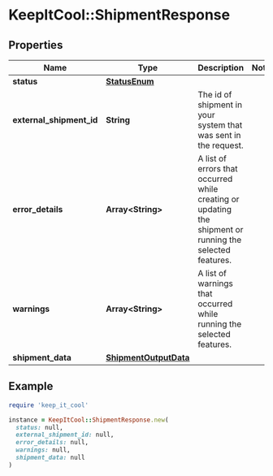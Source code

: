 # KeepItCool::ShipmentResponse

## Properties

| Name | Type | Description | Notes |
| ---- | ---- | ----------- | ----- |
| **status** | [**StatusEnum**](StatusEnum.md) |  |  |
| **external_shipment_id** | **String** | The id of shipment in your system that was sent in the request. |  |
| **error_details** | **Array&lt;String&gt;** | A list of errors that occurred while creating or updating the shipment or running the selected features. |  |
| **warnings** | **Array&lt;String&gt;** | A list of warnings that occurred while running the selected features. |  |
| **shipment_data** | [**ShipmentOutputData**](ShipmentOutputData.md) |  |  |

## Example

```ruby
require 'keep_it_cool'

instance = KeepItCool::ShipmentResponse.new(
  status: null,
  external_shipment_id: null,
  error_details: null,
  warnings: null,
  shipment_data: null
)
```

